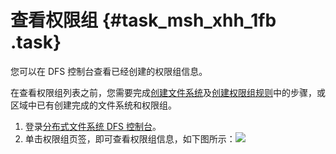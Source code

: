 # 查看权限组 {#task_msh_xhh_1fb .task}

您可以在 DFS 控制台查看已经创建的权限组信息。

在查看权限组列表之前，您需要完成[创建文件系统](../../../../cn.zh-CN/快速入门/创建文件系统.md#)及[创建权限组规则](../../../../cn.zh-CN/快速入门/创建权限组规则.md#)中的步骤，或区域中已有创建完成的文件系统和权限组。

1.  登录[分布式文件系统 DFS 控制台](https://dfs.console.aliyun.com)。 
2.   单击权限组页签，即可查看权限组信息，如下图所示：![](http://static-aliyun-doc.oss-cn-hangzhou.aliyuncs.com/assets/img/20168/154337129230994_zh-CN.png)

 

